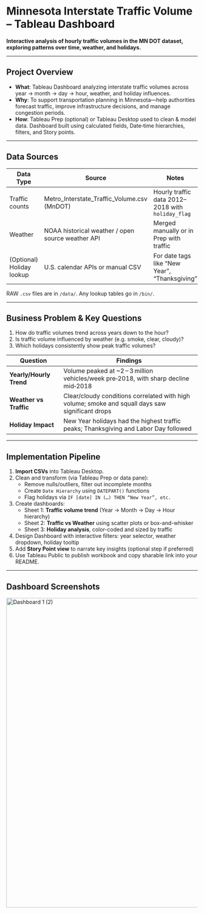 # Minnesota Interstate Traffic Volume – Tableau Dashboard

**Interactive analysis of hourly traffic volumes in the MN DOT dataset, exploring patterns over time, weather, and holidays.**

---

## Project Overview

- **What**: Tableau Dashboard analyzing interstate traffic volumes across year → month → day → hour, weather, and holiday influences.  
- **Why**: To support transportation planning in Minnesota—help authorities forecast traffic, improve infrastructure decisions, and manage congestion periods.  
- **How**: Tableau Prep (optional) or Tableau Desktop used to clean & model data. Dashboard built using calculated fields, Date‑time hierarchies, filters, and Story points. 

---

## Data Sources

| Data Type | Source | Notes |
|-----------|--------|-------|
| Traffic counts | Metro_Interstate_Traffic_Volume.csv (MnDOT) | Hourly traffic data 2012–2018 with `holiday_flag` |
| Weather | NOAA historical weather / open source weather API | Merged manually or in Prep with traffic |
| (Optional) Holiday lookup | U.S. calendar APIs or manual CSV | For date tags like “New Year”, “Thanksgiving” |

RAW `.csv` files are in `/data/`. Any lookup tables go in `/bin/`.

---

## Business Problem & Key Questions

1. How do traffic volumes trend across years down to the hour?  
2. Is traffic volume influenced by weather (e.g. smoke, clear, cloudy)?  
3. Which holidays consistently show peak traffic volumes?  

| Question | Findings |
|----------|----------|
| **Yearly/Hourly Trend** | Volume peaked at ~2 – 3 million vehicles/week pre‑2018, with sharp decline mid‑2018 |
| **Weather vs Traffic** | Clear/cloudy conditions correlated with high volume; smoke and squall days saw significant drops |
| **Holiday Impact** | New Year holidays had the highest traffic peaks; Thanksgiving and Labor Day followed |

---

## Implementation Pipeline

1. **Import CSVs** into Tableau Desktop.  
2. Clean and transform (via Tableau Prep or data pane):
   - Remove nulls/outliers, filter out incomplete months  
   - Create `Date Hierarchy` using `DATEPART()` functions  
   - Flag holidays via `IF [date] IN (…) THEN “New Year”, etc.`  
3. Create dashboards:
   - Sheet 1: **Traffic volume trend** (Year → Month → Day → Hour hierarchy)  
   - Sheet 2: **Traffic vs Weather** using scatter plots or box-and-whisker  
   - Sheet 3: **Holiday analysis**, color-coded and sized by traffic  
4. Design Dashboard with interactive filters: year selector, weather dropdown, holiday tooltip  
5. Add **Story Point view** to narrate key insights (optional step if preferred)  
6. Use Tableau Public to publish workbook and copy sharable link into your README.

---

## Dashboard Screenshots
<img width="1864" height="815" alt="Dashboard 1 (2)" src="https://github.com/user-attachments/assets/ba511397-b33d-4fe0-83d8-33c3acd277b5" />

